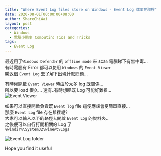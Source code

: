 ```yaml
---
title: "Where Event Log files store on Windows - Event Log 檔案在那裡"
date: 2020-08-01T00:00:00+08:00
author: ShareChiWai
layout: post
categories:
  - Windows
  - 電腦小貼事 Computing Tips and Tricks
tags:
  - Event Log
---
```


最近用了`Windows Defender` 的 `offline mode` 來 scan 電腦睇下有無中毒...  
有時電腦有 Error 都可以使用 `Windows` 的 `Event Viewer`  
睇返個 `Event Log` 去了解下出現什麼問題...

有時候開啟 `Event Viewer` 時由於太多 log 既關係...  
所以要 load 很久... 還有..有時想睇既 Log 可能好難搵...  
![Event Viewer](/media/2020/event-viewer.png "Event Viewer")

如果可以直接開啟負責既 `Event log` file 這便應該會更簡單直接...  
那麼 `Event Log` file 存在那裡呢?  
大家可以輸入以下的路俓去開啟 `Event Log` 的資料夾..  
之後便可以自行打開相關的 Log 了  
`%windir%\System32\winevt\Logs`

![Event Log folder](/media/2020/event-log-files-folder.png "Event Log folder")

Hope you find it useful
